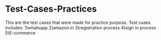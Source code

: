 # Test-Cases-Practices
This are the test cases that were made for practice purpose.
Test cases includes:
1)whatsapp
2)amazon.in
3)registration process
4)sign in process
5)E-commerce
